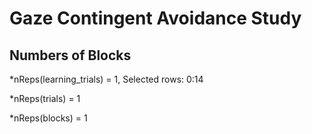 # Gaze Contingent Avoidance Study

## Numbers of Blocks
*nReps(learning_trials) = 1, Selected rows: 0:14

*nReps(trials) = 1

*nReps(blocks) = 1
